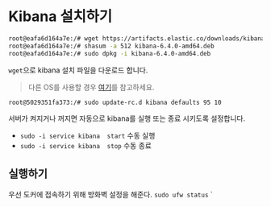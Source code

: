 # Kibana 설치하기

```bash
root@eafa6d164a7e:/# wget https://artifacts.elastic.co/downloads/kibana/kibana-6.4.0-amd64.deb
root@eafa6d164a7e:/# shasum -a 512 kibana-6.4.0-amd64.deb
root@eafa6d164a7e:/# sudo dpkg -i kibana-6.4.0-amd64.deb
```
`wget`으로 kibana 설치 파일을 다운로드 합니다.
> 다른 OS를 사용할 경우 [여기](https://www.elastic.co/guide/en/kibana/current/install.html)를 참고하세요.

```bash
root@5029351fa373:/# sudo update-rc.d kibana defaults 95 10
```
서버가 켜지거나 꺼지면 자동으로 kibana를 실행 또는 종료 시키도록 설정합니다.
- `sudo -i service kibana  start` 수동 실행
- `sudo -i service kibana  stop` 수동 종료

## 실행하기

우선 도커에 접속하기 위해 방화벽 설정을 해준다.
`sudo ufw status`
`